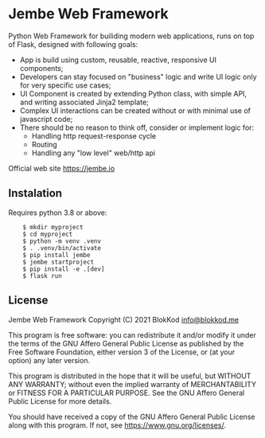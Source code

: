 # Jembe Web Framework

Python Web Framework for builiding modern web applications, runs on top of Flask, designed with following goals:

- App is build using custom, reusable, reactive, responsive UI components;
- Developers can stay focused on "business" logic and write UI logic only for very specific use cases;
- UI Component is created by extending Python class, with simple API, and writing associated Jinja2 template; 
- Complex UI interactions can be created without or with minimal use of javascript code;
- There should be no reason to think off, consider or implement logic for:
    - Handling http request-response cycle
    - Routing
    - Handling any "low level" web/http api

Official web site https://jembe.io

## Instalation

Requires python 3.8 or above:

```
    $ mkdir myproject
    $ cd myproject
    $ python -m venv .venv
    $ . .venv/bin/activate 
    $ pip install jembe
    $ jembe startproject
    $ pip install -e .[dev]
    $ flask run
```


## License


Jembe Web Framework 
Copyright (C) 2021 BlokKod <info@blokkod.me>

This program is free software: you can redistribute it and/or modify
it under the terms of the GNU Affero General Public License as published
by the Free Software Foundation, either version 3 of the License, or
(at your option) any later version.

This program is distributed in the hope that it will be useful,
but WITHOUT ANY WARRANTY; without even the implied warranty of
MERCHANTABILITY or FITNESS FOR A PARTICULAR PURPOSE.  See the
GNU Affero General Public License for more details.

You should have received a copy of the GNU Affero General Public License
along with this program.  If not, see <https://www.gnu.org/licenses/>.